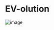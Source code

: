 # EV-olution

![image](https://github.com/user-attachments/assets/a34598d9-fcab-465d-b72b-5907186da410)
